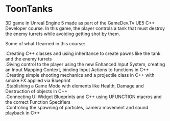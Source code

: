 # ToonTanks
3D game in Unreal Engine 5 made as part of the GameDev.Tv UE5 C++ Developer course.
In this game, the player controls a tank that must destroy the enemy turrets while avoiding getting shot by them.

Some of what I learned in this course:

.Creating C++ classes and using inheritance to create pawns like the tank and the enemy turrets<br>
.Giving control to the player using the new Enhanced Input System, creating an Input Mapping Context, binding Input Actions to functions in C++<br>
.Creating simple shooting mechanics and a projectile class in C++ with smoke FX applied via Blueprint<br>
.Stablishing a Game Mode with elements like Health, Damage and Destruction of objects in C++<br>
.Connecting UI Widget Blueprints and C++ using UFUNCTION macros and the correct Function Specifiers<br>
.Controling the spawning of particles, camera movement and sound playback in C++
